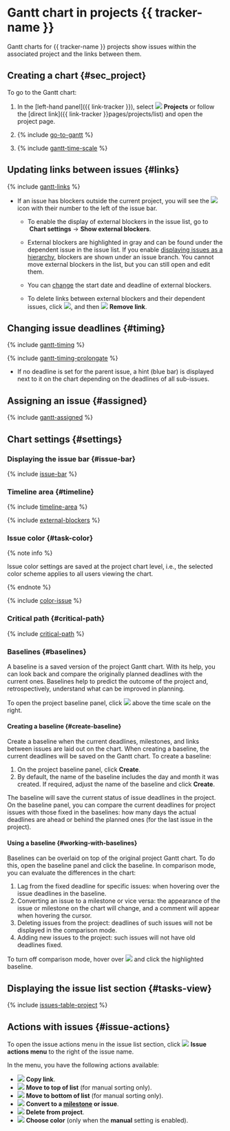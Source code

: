 # Gantt chart in projects {{ tracker-name }}

Gantt charts for {{ tracker-name }} projects show issues within the associated project and the links between them.

## Creating a chart {#sec_project}

To go to the Gantt chart:

1. In the [left-hand panel]({{ link-tracker }}), select ![](../../_assets/tracker/svg/project.svg)&nbsp;**Projects** or follow the [direct link]({{ link-tracker }}pages/projects/list) and open the project page.

1. {% include [go-to-gantt](../../_includes/tracker/go-to-gantt.md) %}

1. {% include [gantt-time-scale](../../_includes/tracker/gantt-time-scale.md) %}

## Updating links between issues {#links}

{% include [gantt-links](../../_includes/tracker/gantt-links.md) %}

* If an issue has blockers outside the current project, you will see the ![](../../_assets/tracker/svg/blocker.svg) icon with their number to the left of the issue bar.

   * To enable the display of external blockers in the issue list, go to [](../../_assets/tracker/svg/gantt-settings-button.svg)&nbsp;**Chart settings** → **Show external blockers**.

   * External blockers are highlighted in gray and can be found under the dependent issue in the issue list. If you enable [displaying issues as a hierarchy](#trees), blockers are shown under an issue branch. You cannot move external blockers in the list, but you can still open and edit them.

   * You can [change](#timing) the start date and deadline of external blockers.

   * To delete links between external blockers and their dependent issues, click ![](../../_assets/tracker/svg/blocker.svg), and then ![](../../_assets/tracker/svg/del-link.svg) **Remove link**.

## Changing issue deadlines {#timing}

{% include [gantt-timing](../../_includes/tracker/gantt-timing.md) %}

{% include [gantt-timing-prolongate](../../_includes/tracker/gantt-timing-prolongate.md) %}

* If no deadline is set for the parent issue, a hint (blue bar) is displayed next to it on the chart depending on the deadlines of all sub-issues.

## Assigning an issue {#assigned}

{% include [gantt-assigned](../../_includes/tracker/gantt-assigned.md) %}

## Chart settings {#settings}

### Displaying the issue bar {#issue-bar}

{% include [issue-bar](../../_includes/tracker/issue-bar.md) %}

### Timeline area {#timeline}

{% include [timeline-area](../../_includes/tracker/timeline-area.md) %}

{% include [external-blockers](../../_includes/tracker/external-blockers.md) %}

### Issue color {#task-color}

{% note info %}

Issue color settings are saved at the project chart level, i.e., the selected color scheme applies to all users viewing the chart.

{% endnote %}

{% include [color-issue](../../_includes/tracker/color-issue.md) %}

### Critical path {#critical-path}

{% include [critical-path](../../_includes/tracker/gantt-critical-path.md) %}

### Baselines {#baselines}

A baseline is a saved version of the project Gantt chart. With its help, you can look back and compare the originally planned deadlines with the current ones. Baselines help to predict the outcome of the project and, retrospectively, understand what can be improved in planning.

To open the project baseline panel, click ![](../../_assets/console-icons/clock-arrow-rotate-left.svg) above the time scale on the right.

#### Creating a baseline {#create-baseline}

Create a baseline when the current deadlines, milestones, and links between issues are laid out on the chart. When creating a baseline, the current deadlines will be saved on the Gantt chart. To create a baseline:

1. On the project baseline panel, click **Create**.
1. By default, the name of the baseline includes the day and month it was created. If required, adjust the name of the baseline and click **Create**.

The baseline will save the current status of issue deadlines in the project. On the baseline panel, you can compare the current deadlines for project issues with those fixed in the baselines: how many days the actual deadlines are ahead or behind the planned ones (for the last issue in the project).

#### Using a baseline {#working-with-baselines}

Baselines can be overlaid on top of the original project Gantt chart. To do this, open the baseline panel and click the baseline. In comparison mode, you can evaluate the differences in the chart:

1. Lag from the fixed deadline for specific issues: when hovering over the issue deadlines in the baseline.
1. Converting an issue to a milestone or vice versa: the appearance of the issue or milestone on the chart will change, and a comment will appear when hovering the cursor.
1. Deleting issues from the project: deadlines of such issues will not be displayed in the comparison mode.
1. Adding new issues to the project: such issues will not have old deadlines fixed.

To turn off comparison mode, hover over ![](../../_assets/console-icons/clock-arrow-rotate-left.svg) and click the highlighted baseline.

## Displaying the issue list section {#tasks-view}

{% include [issues-table-project](../../_includes/tracker/issues-table-project.md) %}

## Actions with issues {#issue-actions}

To open the issue actions menu in the issue list section, click ![](../../_assets/tracker/svg/actions.svg) **Issue actions menu** to the right of the issue name.

In the menu, you have the following actions available:
* ![](../../_assets/tracker/text-edit/link.svg) **Copy link**.
* ![](../../_assets/tracker/svg/move-up.svg) **Move to top of list** (for manual sorting only).
* ![](../../_assets/tracker/svg/move-down.svg) **Move to bottom of list** (for manual sorting only).
* ![](../../_assets/tracker/svg/convert.svg) **Convert to a [milestone](../manager/milestones.md) or issue**.
* ![](../../_assets/tracker/svg/icon-remove.svg) **Delete from project**.
* ![](../../_assets/tracker/svg/gantt-palette.svg) **Choose color** (only when the **manual** setting is enabled).